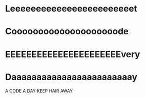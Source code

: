 # Leeeeeeeeeeeeeeeeeeeeeeeet
# Coooooooooooooooooooode
# EEEEEEEEEEEEEEEEEEEEEEvery
# Daaaaaaaaaaaaaaaaaaaaaaaay


A CODE A DAY KEEP HAIR AWAY
